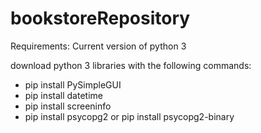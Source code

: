 # bookstoreRepository

Requirements:
Current version of python 3

download python 3 libraries with the following commands: 
- pip install PySimpleGUI
- pip install datetime
- pip install screeninfo
- pip install psycopg2 or pip install psycopg2-binary